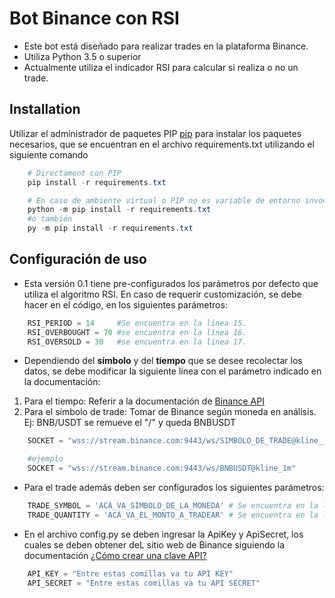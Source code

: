 # Bot Binance con RSI

* Este bot está diseñado para realizar trades en la plataforma Binance.
* Utiliza Python 3.5 o superior
* Actualmente utiliza el indicador RSI para calcular si realiza o no un trade.



## Installation

Utilizar el administrador de paquetes PIP [pip](https://pip.pypa.io/en/stable/) para instalar los paquetes necesarios, que se encuentran en el archivo requirements.txt utilizando el siguiente comando

```powershell
    # Directament con PIP
    pip install -r requirements.txt

    # En caso de ambiente virtual o PIP no es variable de entorno invocar mediante python de alguna de las siguientes opciones:
    python -m pip install -r requirements.txt
    #o también
    py -m pip install -r requirements.txt
```

## Configuración de uso
* Esta versión 0.1 tiene pre-configurados los parámetros por defecto que utiliza el algoritmo RSI. En caso de requerir customización, se debe hacer en el código, en los siguientes parámetros:

```python    
    RSI_PERIOD = 14     #Se encuentra en la línea 15.
    RSI_OVERBOUGHT = 70 #se encuentra en la línea 16.
    RSI_OVERSOLD = 30   #se encuentra en la línea 17.
```

* Dependiendo del **símbolo** y del **tiempo** que se desee recolectar los datos, se debe modificar la siguiente línea con el parámetro indicado en la documentación:
1. Para el tiempo: Referir a la documentación de [Binance API](https://github.com/binance/binance-spot-api-docs/blob/master/web-socket-streams.md#klinecandlestick-streams)
2. Para el símbolo de trade: Tomar de Binance según moneda en análisis. Ej: BNB/USDT se remueve el "/" y queda BNBUSDT 

```python
    SOCKET = "wss://stream.binance.com:9443/ws/SIMBOLO_DE_TRADE@kline__PONER_ACÁ_TIEMPO" # Se encuentra en la línea 12

    #ejemplo
    SOCKET = "wss://stream.binance.com:9443/ws/BNBUSDT@kline_1m"
```

* Para el trade además deben ser configurados los siguientes parámetros:

```python
    TRADE_SYMBOL = 'ACÁ_VA_SÍMBOLO_DE_LA_MONEDA' # Se encuentra en la línea 18 (ejemplo BNBUSDT)
    TRADE_QUANTITY = 'ACÁ_VA_EL_MONTO_A_TRADEAR' # Se encuentra en la línea 19 (admite decimales)
```

* En el archivo config.py se deben ingresar la ApiKey y ApiSecret, los cuales se deben obtener deL sitio web de Binance siguiendo la documentación [¿Cómo crear una clave API?](https://www.binance.com/es/support/faq/360002502072)

```python
    API_KEY = "Entre estas comillas va tu API KEY"
    API_SECRET = "Entre estas comillas va tu API SECRET"
```